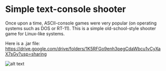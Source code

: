 # Simple text-console shooter

Once upon a time, ASCII-console games were very popular (on operating systems such as DOS or RT-11). This is a simple old-school-style shooter game for Linux-like systems.

Here is a .jar file: https://drive.google.com/drive/folders/1K5RFGo9enh3pegCdaWbcu1vCyXaX7sGy?usp=sharing


![alt text](https://www.readln.me/img/divan.gif)
